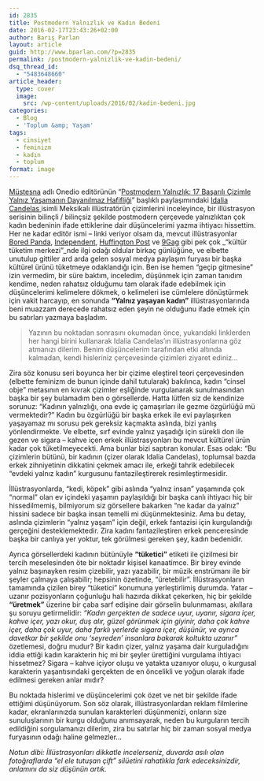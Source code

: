 ```yaml
---
id: 2835
title: Postmodern Yalnızlık ve Kadın Bedeni
date: 2016-02-17T23:43:26+02:00
author: Barış Parlan
layout: article
guid: http://www.bparlan.com/?p=2835
permalink: /postmodern-yalnizlik-ve-kadin-bedeni/
dsq_thread_id:
  - "5483648660"
article_header:
  type: cover
  image:
    src: /wp-content/uploads/2016/02/kadin-bedeni.jpg
categories:
  - Blog
  - 'Toplum &amp; Yaşam'
tags:
  - cinsiyet
  - feminizm
  - kadın
  - toplum
format: image
---
```


<a href="http://onedio.com/profil/mustesna" target="_blank">Müstesna</a> adlı Onedio editörünün &#8220;<a href="http://onedio.com/haber/postmodern-yalnizlik-17-basarili-cizimle-yalniz-yasamanin-dayanilmaz-hafifligi-675327" target="_blank">Postmodern Yalnızlık: 17 Başarılı Çizimle Yalnız Yaşamanın Dayanılmaz Hafifliği</a>&#8221; başlıklı paylaşımındaki <a href="https://www.instagram.com/idaliacandelas/" target="_blank">Idalia Candelas </a>isimli Meksikalı illüstratörün çizimlerini inceleyince, bir illüstrasyon serisinin bilinçli / bilinçsiz şekilde postmodern çerçevede yalnızlıktan çok kadın bedeninin ifade ettiklerine dair düşüncelerimi yazma ihtiyacı hissettim. Her ne kadar editör ismi &#8211; linki veriyor olsam da, mevcut illüstrasyonlar <a href="http://www.boredpanda.com/single-woman-illustrations-alone-postmodern-loneliness-idalia-candelas/" target="_blank">Bored Panda</a>, <a href="http://www.independent.co.uk/arts-entertainment/art/news/illustrator-captures-the-simple-joy-of-being-single-a6863071.html" target="_blank">Independent</a>, <a href="http://www.huffingtonpost.com/entry/black-and-white-illustrations-depict-women-quite-happily-being-alone_us_56ab9cfbe4b077d4fe8dd141" target="_blank">Huffington Post</a> ve <a href="http://9gag.com/gag/aq5j6jM/these-drawings-perfectly-capture-the-beauty-of-single-life-by-idalia-candelas" target="_blank">9Gag</a> gibi pek çok _&#8220;kültür tüketim merkezi&#8221;_nde ilgi odağı oldular birkaç günlüğüne, ve elbette unutulup gittiler ard arda gelen sosyal medya paylaşım furyası bir başka kültürel ürünü tüketmeye odaklandığı için. Ben ise hemen &#8220;geçip gitmesine&#8221; izin vermedim, bir süre baktım, inceledim, düşünmek için zaman tanıdım kendime, neden rahatsız olduğumu tam olarak ifade edebilmek için düşüncelerimi kelimelere dökmek, o kelimeleri ise cümlelere dönüştürmek için vakit harcayıp, en sonunda **&#8220;Yalnız yaşayan kadın&#8221;** illüstrasyonlarında beni muazzam derecede rahatsız eden şeyin ne olduğunu ifade etmek için bu satırları yazmaya başladım.

> Yazının bu noktadan sonrasını okumadan önce, yukarıdaki linklerden her hangi birini kullanarak Idalia Candelas&#8217;ın illüstrasyonlarına göz atmanızı dilerim. Benim düşüncelerim tarafından etki altında kalmadan, kendi hisleriniz çerçevesinde çizimleri ziyaret ediniz&#8230;

Zira söz konusu seri boyunca her bir çizime eleştirel teori çerçevesinden (elbette feminizm de bunun içinde dahil tutularak) bakılınca, kadın &#8220;cinsel obje&#8221; metasının en kıvrak çizimler eşliğinde vurgulanarak sunulmasından başka bir şey bulamadım ben o görsellerde. Hatta lütfen siz de kendinize sorunuz: &#8220;Kadının yalnızlığı, ona evde iç çamaşırları ile gezme özgürlüğü mü vermektedir?&#8221; Kadın bu özgürlüğü bir başka erkek ile evi paylaşırken yaşayamaz mı sorusu pek gereksiz kaçmakta aslında, bizi yanlış yönlendirmekte. Ve elbette, sırf evinde yalnız yaşadığı için sürekli don ile gezen ve sigara &#8211; kahve içen erkek illüstrasyonları bu mevcut kültürel ürün kadar çok tüketilmeyecekti. Ama bunlar bizi saptıran konular. Esas odak: &#8220;Bu çizimlerin bütünü, bir kadının (çizer olarak Idalia Candelas), toplumsal bazda erkek zihniyetinin dikkatini çekmek amacı ile, erkeği tahrik edebilecek &#8220;evdeki yalnız kadın&#8221; kurgusunu fantazileştirerek resimleştirmesidir.

İllüstrasyonlarda, &#8220;kedi, köpek&#8221; gibi aslında &#8220;yalnız insan&#8221; yaşamında çok &#8220;normal&#8221; olan ev içindeki yaşamın paylaşıldığı bir başka canlı ihtiyacı hiç bir hissedilmemiş, bilmiyorum siz görsellere bakarken &#8220;ne kadar da yalnız&#8221; hissini sadece bir başka insan temelli mi düşünmektesiniz. Ama bu detay, aslında çizimlerin &#8220;yalnız yaşam&#8221; için değil, erkek fantazisi için kurgulandığı gerçeğini desteklemektedir. Zira kadını fantazileştiren erkek penceresinde başka bir canlıya yer yoktur, tek görülmesi gereken şey, kadın bedenidir.

Ayrıca görsellerdeki kadının bütünüyle **&#8220;tüketici&#8221;** etiketi ile çizilmesi bir tercih meselesinden öte bir noktadır kişisel kanaatimce. Bir birey evinde yalnız başınayken resim çizebilir, yazı yazabilir, bir müzik enstrümanı ile bir şeyler çalmaya çalışabilir; hepsinin özetinde, &#8220;üretebilir&#8221;. İllüstrasyonların tamamında çizilen birey &#8220;tüketici&#8221; konumuna yerleştirlimiş durumda. Yatar &#8211; uzanır pozisyonların çoğunluğu hali hazırda dikkat çekerken, hiç bir şekilde **&#8220;üretmek&#8221;** üzerine bir çaba sarf edişine dair görselin bulunmaması, akıllara şu soruyu getirmelidir: _&#8220;Kadın gerçekten de sadece uyur, uyanır, sigara içer, kahve içer, yazı okur, duş alır, güzel görünmek için giyinir, daha çok kahve içer, daha çok uyur, daha farklı yerlerde sigara içer, düşünür, ve ayrıca davetkar bir şekilde onu &#8216;seyreden&#8217; insanlara bakarak koltukta uzanır&#8221;_ özetlemesi, doğru mudur? Bir kadın çizer, yalnız yaşama dair kurguladığını iddia ettiği kadın karakterin hiç mi bir şeyler ürettiğini vurgulama ihtiyacı hissetmez? Sigara &#8211; kahve içiyor oluşu ve yatakta uzanıyor oluşu, o kurgusal karakterin yaşantısındaki gerçekten de en öncelikli ve yoğun olarak ifade edilmesi gereken anlar mıdır?

Bu noktada hislerimi ve düşüncelerimi çok özet ve net bir şekilde ifade ettiğimi düşünüyorum. Son söz olarak, illüstrasyonlardan reklam filmlerine kadar, ekranlarınızda sunulan karakterleri düşünmenizi, onların size sunuluşlarının bir kurgu olduğunu anımsayarak, neden bu kurguların tercih edildiğini sorgulamanızı dilerim, zira bu satırlar hiç bir zaman sosyal medya furyasının odağı haline gelmezler&#8230;

_Notun dibi: İllüstrasyonları dikkatle incelerseniz, duvarda asılı olan fotoğraflarda &#8220;el ele tutuşan çift&#8221; silüetini rahatlıkla fark edeceksinizdir, anlamını da siz düşünün artık._
